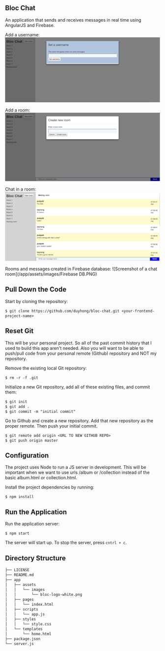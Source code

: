 ## Bloc Chat

An application that sends and receives messages in real time using AngularJS and Firebase.

Add a username:
![Screenshot of adding username](/app/assets/images/username.PNG)

Add a room:
![Screenshot of adding a room](/app/assets/images/addRoom.png)

Chat in a room:
![Screenshot of a chat room](/app/assets/images/blocchat.png)

Rooms and messages created in Firebase database:
![Screenshot of a chat room](/app/assets/images/Firebase DB.PNG)

## Pull Down the Code

Start by cloning the repository:

```
$ git clone https://github.com/duyhong/bloc-chat.git <your-frontend-project-name>
```

## Reset Git

This will be your personal project. So all of the past commit history that I used to build this app aren't needed. Also you will want to be able to push/pull code from your personal remote (Github) repository and NOT my repository.

Remove the existing local Git repository:

```
$ rm -r -f .git
```

Initialize a new Git repository, add all of these existing files, and commit them:

```
$ git init
$ git add .
$ git commit -m "initial commit"
```

Go to Github and create a new repository. Add that new repository as the proper remote. Then push your initial commit.

```
$ git remote add origin <URL TO NEW GITHUB REPO>
$ git push origin master
```

## Configuration

The project uses Node to run a JS server in development. This will be important when we want to use urls /album or /collection instead of the basic album.html or collection.html.

Install the project dependencies by running:

```
$ npm install
```

## Run the Application

Run the application server:

```
$ npm start
```

The server will start up. To stop the server, press `cntrl + c`.


## Directory Structure

```
├── LICENSE
├── README.md
├── app
│   ├── assets
│   │   └── images
│   │       └── bloc-logo-white.png
│   ├── pages
│   │   └── index.html
│   ├── scripts
│   │   └── app.js
│   ├── styles
│   │   └── style.css
│   └── templates
│       └── home.html
├── package.json
└── server.js
```
